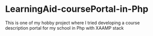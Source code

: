 # LearningAid-coursePortal-in-Php
This is one of my hobby project where I tried developing a course description portal for my school in Php with XAAMP stack 
